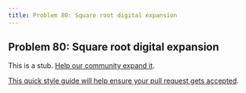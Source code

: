 ```yaml
---
title: Problem 80: Square root digital expansion
---
```

## Problem 80: Square root digital expansion

This is a stub. <a href='https://github.com/freecodecamp/guides/tree/master/src/pages/certifications/coding-interview-prep/project-euler/problem-80-square-root-digital-expansion/index.md' target='_blank' rel='nofollow'>Help our community expand it</a>.

<a href='https://github.com/freecodecamp/guides/blob/master/README.md' target='_blank' rel='nofollow'>This quick style guide will help ensure your pull request gets accepted</a>.

<!-- The article goes here, in GitHub-flavored Markdown. Feel free to add YouTube videos, images, and CodePen/JSBin embeds  -->
